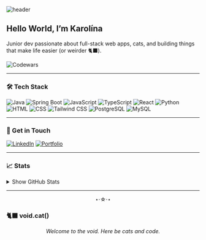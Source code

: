 ![header](https://capsule-render.vercel.app/api?type=waving&height=250&color=0:A1B5D8,100:624CAB&text={DickovaDev.eu}&section=header&textBg=false&fontAlign=26&fontSize=45&descAlign=23&descAlignY=35&strokeWidth=1&stroke=624CAB&fontAlignY=41)

## Hello World, I’m Karolína

Junior dev passionate about full-stack web apps, cats, and building things that make life easier (or weirder 🐈‍⬛).

![Codewars](https://www.codewars.com/users/Kajca/badges/large)

---

### 🛠️ Tech Stack

![Java](https://img.shields.io/badge/Java-ED8B00?style=for-the-badge&logo=java&logoColor=white)
![Spring Boot](https://img.shields.io/badge/Spring_Boot-6DB33F?style=for-the-badge&logo=spring-boot&logoColor=white)
![JavaScript](https://img.shields.io/badge/JavaScript-F7DF1E?style=for-the-badge&logo=javascript&logoColor=black)
![TypeScript](https://img.shields.io/badge/TypeScript-3178C6?style=for-the-badge&logo=typescript&logoColor=white)
![React](https://img.shields.io/badge/React-20232A?style=for-the-badge&logo=react&logoColor=61DAFB)
![Python](https://img.shields.io/badge/Python-3776AB?style=for-the-badge&logo=python&logoColor=white)
![HTML](https://img.shields.io/badge/HTML-E34F26?style=for-the-badge&logo=html5&logoColor=white)
![CSS](https://img.shields.io/badge/CSS-1572B6?style=for-the-badge&logo=css3&logoColor=white)
![Tailwind CSS](https://img.shields.io/badge/Tailwind_CSS-06B6D4?style=for-the-badge&logo=tailwindcss&logoColor=white)
![PostgreSQL](https://img.shields.io/badge/PostgreSQL-4169E1?style=for-the-badge&logo=postgresql&logoColor=white)
![MySQL](https://img.shields.io/badge/MySQL-4479A1?style=for-the-badge&logo=mysql&logoColor=white)

---

### 💬 Get in Touch

[![LinkedIn](https://img.shields.io/badge/LinkedIn-0A66C2?logo=linkedin&logoColor=white&style=for-the-badge)](https://www.linkedin.com/in/dickovadev/) 
[![Portfolio](https://img.shields.io/badge/Portfolio-22223b?logo=githubpages&logoColor=white&style=for-the-badge)](https://dickovadev.eu)

---

### 📈 Stats
<details>
  <summary>Show GitHub Stats</summary>
  
  ![Github stats](https://github-readme-stats.vercel.app/api?username=kajcak&show_icons=true&theme=tokyonight)
  ![Top Langs](https://github-readme-stats.vercel.app/api/top-langs/?username=kajcak&layout=donut&theme=tokyonight)
</details>

---

<div align="center">
⋆⋅☆⋅⋆
</div>

### 🐈‍⬛ void.cat()

<p align="center"><i>Welcome to the void. Here be cats and code.</i></p>
